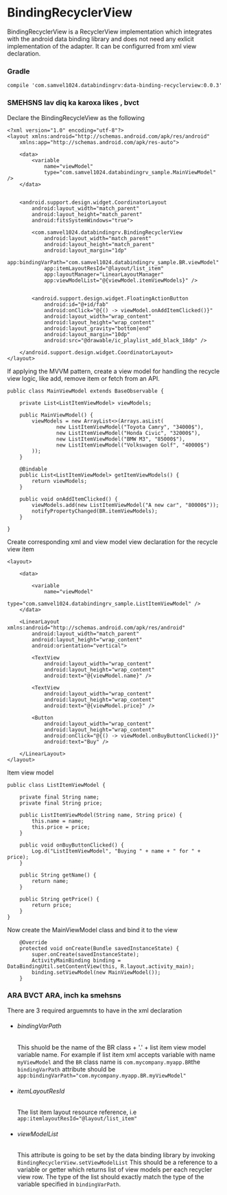 # BindingRecyclerView

BindingRecyclerView is a RecyclerView implementation which integrates with the android data binding library and does not need any exlicit implementation of the adapter. It can be configurred from xml view declaration.

### Gradle 
    compile 'com.samvel1024.databindingrv:data-binding-recyclerview:0.0.3'


### SMEHSNS lav diq ka karoxa likes , bvct

Declare the BindingRecycleView as the following

    <?xml version="1.0" encoding="utf-8"?>
    <layout xmlns:android="http://schemas.android.com/apk/res/android"
        xmlns:app="http://schemas.android.com/apk/res-auto">

        <data>
            <variable
                name="viewModel"
                type="com.samvel1024.databindingrv_sample.MainViewModel" />
        </data>


        <android.support.design.widget.CoordinatorLayout
            android:layout_width="match_parent"
            android:layout_height="match_parent"
            android:fitsSystemWindows="true">

            <com.samvel1024.databindingrv.BindingRecyclerView
                android:layout_width="match_parent"
                android:layout_height="match_parent"
                android:layout_margin="1dp"
                app:bindingVarPath="com.samvel1024.databindingrv_sample.BR.viewModel"
                app:itemLayoutResId="@layout/list_item"
                app:layoutManager="LinearLayoutManager"
                app:viewModelList="@{viewModel.itemViewModels}" />


            <android.support.design.widget.FloatingActionButton
                android:id="@+id/fab"
                android:onClick="@{() -> viewModel.onAddItemClicked()}"
                android:layout_width="wrap_content"
                android:layout_height="wrap_content"
                android:layout_gravity="bottom|end"
                android:layout_margin="10dp"
                android:src="@drawable/ic_playlist_add_black_18dp" />

        </android.support.design.widget.CoordinatorLayout>
    </layout>

If applying the MVVM pattern, create a view model for handling the recycle view logic, like add, remove item or fetch from an API.

    public class MainViewModel extends BaseObservable {

        private List<ListItemViewModel> viewModels;

        public MainViewModel() {
            viewModels = new ArrayList<>(Arrays.asList(
                    new ListItemViewModel("Toyota Camry", "34000$"),
                    new ListItemViewModel("Honda Civic", "32000$"),
                    new ListItemViewModel("BMW M3", "85000$"),
                    new ListItemViewModel("Volkswagen Golf", "40000$")
            ));
        }

        @Bindable
        public List<ListItemViewModel> getItemViewModels() {
            return viewModels;
        }

        public void onAddItemClicked() {
            viewModels.add(new ListItemViewModel("A new car", "80000$"));
            notifyPropertyChanged(BR.itemViewModels);
        }

    }

Create corresponding xml and view model view declaration for the recycle view item

    <layout>

        <data>

            <variable
                name="viewModel"
                type="com.samvel1024.databindingrv_sample.ListItemViewModel" />
        </data>

        <LinearLayout xmlns:android="http://schemas.android.com/apk/res/android"
            android:layout_width="match_parent"
            android:layout_height="wrap_content"
            android:orientation="vertical">

            <TextView
                android:layout_width="wrap_content"
                android:layout_height="wrap_content"
                android:text="@{viewModel.name}" />

            <TextView
                android:layout_width="wrap_content"
                android:layout_height="wrap_content"
                android:text="@{viewModel.price}" />

            <Button
                android:layout_width="wrap_content"
                android:layout_height="wrap_content"
                android:onClick="@{() -> viewModel.onBuyButtonClicked()}"
                android:text="Buy" />

        </LinearLayout>
    </layout>

Item view model

    public class ListItemViewModel {

        private final String name;
        private final String price;

        public ListItemViewModel(String name, String price) {
            this.name = name;
            this.price = price;
        }

        public void onBuyButtonClicked() {
            Log.d("ListItemViewModel", "Buying " + name + " for " + price);
        }

        public String getName() {
            return name;
        }

        public String getPrice() {
            return price;
        }
    }

Now create the MainViewModel class and bind it to the view

        @Override
        protected void onCreate(Bundle savedInstanceState) {
            super.onCreate(savedInstanceState);
            ActivityMainBinding binding = DataBindingUtil.setContentView(this, R.layout.activity_main);
            binding.setViewModel(new MainViewModel());
        }

### ARA BVCT ARA, inch ka smehsns

There are 3 required arguemnts to have in the xml declaration

- ###### bindingVarPath

  This shuold be the name of the BR class + '.' + list item view model variable name. For example if list item xml accepts variable with name `myViewModel` and the `BR` class name is `com.mycompany.myapp.BR`the `bindingVarPath` attribute should be `app:bindingVarPath="com.mycompany.myapp.BR.myViewModel"`

- ###### itemLayoutResId

  The list item layout resource reference, i.e `app:itemlayoutResId="@layout/list_item"`

- ###### viewModelList

  This attribute is going to be set by the data binding library by invoking `BindingRecyclerView.setViewModelList` This should be a reference to a variable or getter which returns list of view models per each recycler view row. The type of the list should exactly match the type of the variable specified in `bindingVarPath`.
